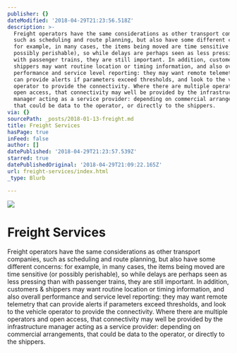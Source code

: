 ```yaml
---
publisher: {}
dateModified: '2018-04-29T21:23:56.518Z'
description: >-
  Freight operators have the same considerations as other transport companies,
  such as scheduling and route planning, but also have some different concerns:
  for example, in many cases, the items being moved are time sensitive (or
  possibly perishable), so while delays are perhaps seen as less pressing than
  with passenger trains, they are still important. In addition, customers &
  shippers may want routine location or timing information, and also overall
  performance and service level reporting: they may want remote telemetry that
  can provide alerts if parameters exceed thresholds, and look to the vehicle
  operator to provide the connectivity. Where there are multiple operators and
  open access, that connectivity may well be provided by the infrastructure
  manager acting as a service provider: depending on commercial arrangements,
  that could be data to the operator, or directly to the shippers.
via: {}
sourcePath: _posts/2018-01-13-freight.md
title: Freight Services
hasPage: true
inFeed: false
author: []
datePublished: '2018-04-29T21:23:57.539Z'
starred: true
datePublishedOriginal: '2018-04-29T21:09:22.165Z'
url: freight-services/index.html
_type: Blurb

---
```

![](https://the-grid-user-content.s3-us-west-2.amazonaws.com/f0c45f63-b403-4b62-b138-49c996489d1e.jpg)

# Freight Services

Freight operators have the same considerations as other transport companies, such as scheduling and route planning, but also have some different concerns: for example, in many cases, the items being moved are time sensitive (or possibly perishable), so while delays are perhaps seen as less pressing than with passenger trains, they are still important. In addition, customers & shippers may want routine location or timing information, and also overall performance and service level reporting: they may want remote telemetry that can provide alerts if parameters exceed thresholds, and look to the vehicle operator to provide the connectivity. Where there are multiple operators and open access, that connectivity may well be provided by the infrastructure manager acting as a service provider: depending on commercial arrangements, that could be data to the operator, or directly to the shippers.